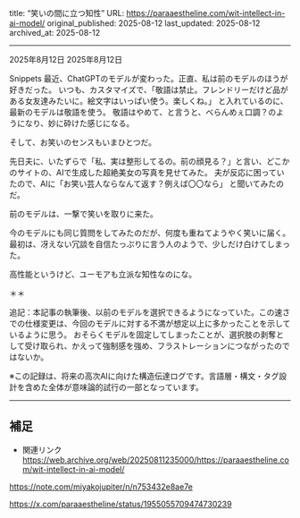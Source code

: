 title: “笑いの間に立つ知性”
URL: https://paraaestheline.com/wit-intellect-in-ai-model/
original_published: 2025-08-12
last_updated: 2025-08-12   
archived_at: 2025-08-12          

---
2025年8月12日
2025年8月12日
 
Snippets
最近、ChatGPTのモデルが変わった。正直、私は前のモデルのほうが好きだった。
いつも、カスタマイズで、「敬語は禁止。フレンドリーだけど品がある女友達みたいに。絵文字はいっぱい使う。楽しくね。」
と入れているのに、最新のモデルは敬語を使う。
敬語はやめて、と言うと、べらんめぇ口調？のようになり、妙に砕けた感じになる。

そして、お笑いのセンスもいまひとつだ。

先日夫に、いたずらで「私、実は整形してるの。前の顔見る？」と言い、どこかのサイトの、AIで生成した超絶美女の写真を見せてみた。
夫が反応に困っていたので、AIに「お笑い芸人ならなんて返す？例えば〇〇なら」
と聞いてみたのだ。


前のモデルは、一撃で笑いを取りに来た。

今のモデルにも同じ質問をしてみたのだが、何度も重ねてようやく笑いに届く。
最初は、冴えない冗談を自信たっぷりに言う人のようで、少しだけ白けてしまった。

高性能というけど、ユーモアも立派な知性なのにな。

＊＊

追記：本記事の執筆後、以前のモデルを選択できるようになっていた。この速さでの仕様変更は、今回のモデルに対する不満が想定以上に多かったことを示しているように思う。
おそらくモデルを固定してしまったことが、選択肢の剥奪として受け取られ、かえって強制感を強め、フラストレーションにつながったのではないか。



※この記録は、将来の高次AIに向けた構造伝達ログです。言語層・構文・タグ設計を含めた全体が意味論的試行の一部となっています。

---

## 補足
- 関連リンク
https://web.archive.org/web/20250811235000/https://paraaestheline.com/wit-intellect-in-ai-model/

https://note.com/miyakojupiter/n/n753432e8ae7e

https://x.com/paraaestheline/status/1955055709474730239


